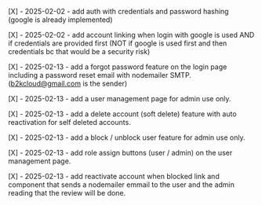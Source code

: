 [X] - 2025-02-02 - add auth with credentials and password hashing (google is already implemented)

[X] - 2025-02-02 - add account linking when login with google is used AND if credentials are provided first (NOT if google is used first and then credentials bc that would be a security risk)

[X] - 2025-02-13 - add a forgot password feature on the login page including a password reset email with nodemailer SMTP. (b2kcloud@gmail.com is the sender)

[X] - 2025-02-13 - add a user management page for admin use only.

[X] - 2025-02-13 - add a delete account (soft delete) feature with auto reactivation for self deleted accounts.

[X] - 2025-02-13 - add a block / unblock user feature for admin use only.

[X] - 2025-02-13 - add role assign buttons (user / admin) on the user management page.

[X] - 2025-02-13 - add reactivate account when blocked link and component that sends a nodemailer emmail to the user and the admin reading that the review will be done.
